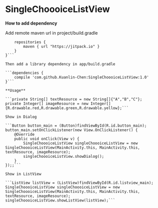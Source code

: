 # SingleChoooiceListView

**How to add dependency**

Add remote maven url in project/build.gradle

```allprojects {
    repositories {
		maven { url "https://jitpack.io" }
	}
}```

Then add a library dependency in app/build.gradle

```dependencies {
    compile 'com.github.Kuanlin-Chen:SingleChoooiceListView:1.0'
}```

**Usage**

```private String[] textResource = new String[]{"A","B","C"};
private Integer[] imageResource = new Integer[]{R.drawable.red,R.drawable.green,R.drawable.yellow};```

Show in Dialog

```Button button_main = (Button)findViewById(R.id.button_main);
button_main.setOnClickListener(new View.OnClickListener() {
    @Override
    public void onClick(View v) {
        SingleChoooiceListView singleChoooiceListView = new SingleChoooiceListView(MainActivity.this, MainActivity.this, textResource, imageResource);
        singleChoooiceListView.showDialog();
    }
});;```

Show in ListView

```ListView listView = (ListView)findViewById(R.id.listview_main);
SingleChoooiceListView singleChoooiceListView = new SingleChoooiceListView(MainActivity.this, MainActivity.this, textResource, imageResource);
singleChoooiceListView.showListView(listView);```
